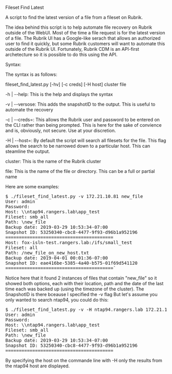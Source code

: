 Fileset Find Latest
<p>
A script to find the latest version of a file from a fileset on Rubrik.
<p>
The idea behind this script is to help automate file recovery on Rubrik outside of the WebUI.  Most of the time a file
request is for the latest version of a file.  The Rubrik UI has a Google-like serach that allows an authorized user to 
find it quickly, but some Rubrik customers will want to automate this outside of the Rubrik UI.  Fortunately, Rubrik CDM
is an API-first archetecture so it is possible to do this using the API.
<p>
Syntax:
<p>
The syntax is as follows:
<p>
fileset_find_latest.py [-hv] [-c creds] [-H host] cluster file
<p>
-h | --help: This is the help and displays the syntax<p>
-v | --versose: This adds the snapshotID to the output.  This is useful to automate the recovery<p>
-c | --creds=<user:password>: This allows the Rubrik user and password to be entered on the CLI rather than being
prompted.  This is here for the sake of convience and is, obviously, not secure.  Use at your discretion. <p>
-H | --host=<hostname>: By default the script will search all filesets for the file.  This flag allows the search to be 
narrowed down to a particular host.  This can steamline the output.<p>
cluster:  This is the name of the Rubrik cluster<p>
file:  This is the name of the file or directory.  This can be a full or partial name
<p>
Here are some examples:<p>
<pre>$ ./fileset_find_latest.py -v 172.21.10.81 new_file
User: admin
Password: 
Host: \\ntap94.rangers.lab\app_test
Fileset: smb_all
Path: \new_file
Backup date: 2019-03-29 10:53:34-07:00
Snapshot ID: 53250340-cbc8-4477-9f93-d96b1a952196
========================================
Host: fox-isln-test.rangers.lab:/ifs/small_test
Fileset: all
Path: /new_file_on_new_host.txt
Backup date: 2019-04-01 00:01:36-07:00
Snapshot ID: eae416be-5385-4a40-b575-01f69d541120
========================================`</pre>
Notice here that it found 2 instances of files that contain "new_file" so it showed both options, each with their
location, path and the date of the last time each was backed up (using the timezone of the cluster).  The SnapshotID is 
there bceause I specified the -v flag But let's assume 
you only wanted to search ntap94, you could do this:
<p>
<pre>$ ./fileset_find_latest.py -v -H ntap94.rangers.lab 172.21.10.81 new_file
User: admin
Password: 
Host: \\ntap94.rangers.lab\app_test
Fileset: smb_all
Path: \new_file
Backup date: 2019-03-29 10:53:34-07:00
Snapshot ID: 53250340-cbc8-4477-9f93-d96b1a952196
========================================</pre>
By specifying the host on the commande line with -H only the results from the ntap94 host are displayed.



